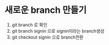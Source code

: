 # 새로운 branch 만들기

1. git branch 로 확인
2. git branch signin 으로 signin이라는 branch생성
3. git checkout signin 으로 branch전환